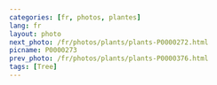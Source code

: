 ```yaml
---
categories: [fr, photos, plantes]
lang: fr
layout: photo
next_photo: /fr/photos/plants/plants-P0000272.html
picname: P0000273
prev_photo: /fr/photos/plants/plants-P0000376.html
tags: [Tree]
---
```

